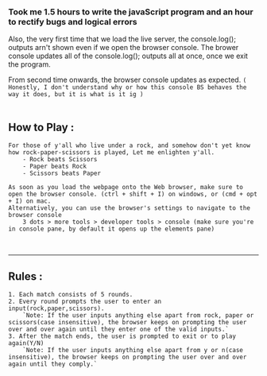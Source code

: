 ### Took me 1.5 hours to write the javaScript program and an hour to rectify bugs and logical errors

Also, the very first time that we load the live server, the console.log(); outputs arn't shown even if we open the browser console. 
The brower console updates all of the console.log(); outputs all at once, once we exit the program.

From second time onwards, the browser console updates as expected.
`( Honestly, I don't understand why or how this console BS behaves the way it does, but it is what is it ig )`
<br><br>

## How to Play : 
    For those of y'all who live under a rock, and somehow don't yet know how rock-paper-scissors is played, Let me enlighten y'all.
        - Rock beats Scissors
        - Paper beats Rock
        - Scissors beats Paper
    
    As soon as you load the webpage onto the Web browser, make sure to open the browser console. (ctrl + shift + I) on windows, or (cmd + opt + I) on mac.
    Alternatively, you can use the browser's settings to navigate to the browser console
        3 dots > more tools > developer tools > console (make sure you're in console pane, by default it opens up the elements pane)
<br>
<hr height="1px">

## Rules :
    1. Each match consists of 5 rounds.
    2. Every round prompts the user to enter an input(rock,paper,scissors).
        `Note: If the user inputs anything else apart from rock, paper or scissors(case insensitive), the browser keeps on prompting the user over and over again until they enter one of the valid inputs.`
    3. After the match ends, the user is prompted to exit or to play again(Y/N)
        `Note: If the user inputs anything else apart from y or n(case insensitive), the browser keeps on prompting the user over and over again until they comply.`
    
    
